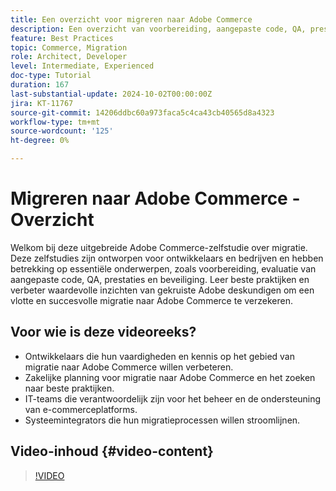 ```yaml
---
title: Een overzicht voor migreren naar Adobe Commerce
description: Een overzicht van voorbereiding, aangepaste code, QA, prestaties en beveiliging bij het migreren naar Adobe Commerce.
feature: Best Practices
topic: Commerce, Migration
role: Architect, Developer
level: Intermediate, Experienced
doc-type: Tutorial
duration: 167
last-substantial-update: 2024-10-02T00:00:00Z
jira: KT-11767
source-git-commit: 14206ddbc60a973faca5c4ca43cb40565d8a4323
workflow-type: tm+mt
source-wordcount: '125'
ht-degree: 0%

---
```



# Migreren naar Adobe Commerce - Overzicht

Welkom bij deze uitgebreide Adobe Commerce-zelfstudie over migratie. Deze zelfstudies zijn ontworpen voor ontwikkelaars en bedrijven en hebben betrekking op essentiële onderwerpen, zoals voorbereiding, evaluatie van aangepaste code, QA, prestaties en beveiliging. Leer beste praktijken en verbeter waardevolle inzichten van gekruiste Adobe deskundigen om een vlotte en succesvolle migratie naar Adobe Commerce te verzekeren.

## Voor wie is deze videoreeks?

* Ontwikkelaars die hun vaardigheden en kennis op het gebied van migratie naar Adobe Commerce willen verbeteren.
* Zakelijke planning voor migratie naar Adobe Commerce en het zoeken naar beste praktijken.
* IT-teams die verantwoordelijk zijn voor het beheer en de ondersteuning van e-commerceplatforms.
* Systeemintegrators die hun migratieprocessen willen stroomlijnen.

## Video-inhoud {#video-content}

>[!VIDEO](https://video.tv.adobe.com/v/3432846/?learn=on)
